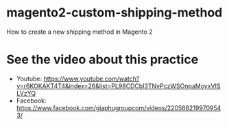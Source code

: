 # magento2-custom-shipping-method
How to create a new shipping method in Magento 2

# See the video about this practice
- Youtube: https://www.youtube.com/watch?v=r6KOKAKT4T4&index=26&list=PL98CDCbI3TNvPczWSOnpaMoyxVISLVzYQ
- Facebook: https://www.facebook.com/giaphugroupcom/videos/2205682199709543/
